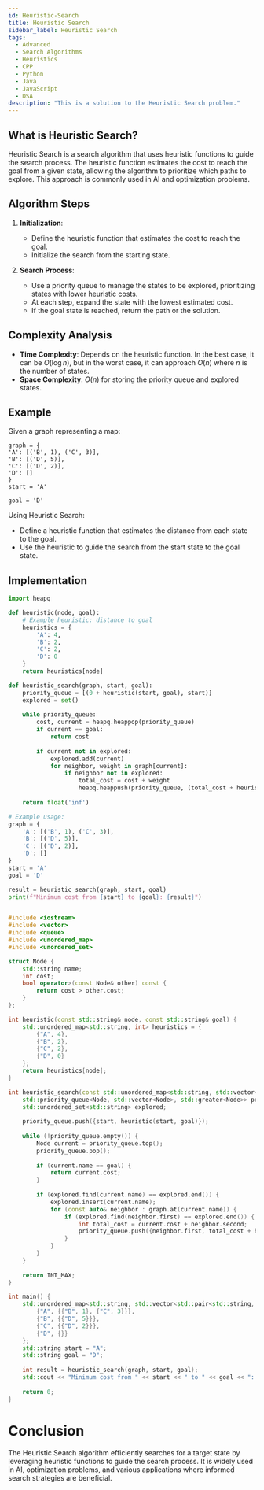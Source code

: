 ```yaml
---
id: Heuristic-Search
title: Heuristic Search
sidebar_label: Heuristic Search
tags:
  - Advanced
  - Search Algorithms
  - Heuristics
  - CPP
  - Python
  - Java
  - JavaScript
  - DSA
description: "This is a solution to the Heuristic Search problem."
---
```


## What is Heuristic Search?

Heuristic Search is a search algorithm that uses heuristic functions to guide the search process. The heuristic function estimates the cost to reach the goal from a given state, allowing the algorithm to prioritize which paths to explore. This approach is commonly used in AI and optimization problems.

## Algorithm Steps

1. **Initialization**:
   - Define the heuristic function that estimates the cost to reach the goal.
   - Initialize the search from the starting state.

2. **Search Process**:
   - Use a priority queue to manage the states to be explored, prioritizing states with lower heuristic costs.
   - At each step, expand the state with the lowest estimated cost.
   - If the goal state is reached, return the path or the solution.

## Complexity Analysis

- **Time Complexity**: Depends on the heuristic function. In the best case, it can be $O(\log n)$, but in the worst case, it can approach $O(n)$ where $n$ is the number of states.
- **Space Complexity**: $O(n)$ for storing the priority queue and explored states.
  

## Example

Given a graph representing a map:

```
graph = {
'A': [('B', 1), ('C', 3)],
'B': [('D', 5)],
'C': [('D', 2)],
'D': []
}
start = 'A'

goal = 'D'
```



Using Heuristic Search:

- Define a heuristic function that estimates the distance from each state to the goal.
- Use the heuristic to guide the search from the start state to the goal state.

## Implementation

<Tabs>
  <TabItem value="Python" label="Python" default>

```python
import heapq

def heuristic(node, goal):
    # Example heuristic: distance to goal
    heuristics = {
        'A': 4,
        'B': 2,
        'C': 2,
        'D': 0
    }
    return heuristics[node]

def heuristic_search(graph, start, goal):
    priority_queue = [(0 + heuristic(start, goal), start)]
    explored = set()
    
    while priority_queue:
        cost, current = heapq.heappop(priority_queue)
        if current == goal:
            return cost
        
        if current not in explored:
            explored.add(current)
            for neighbor, weight in graph[current]:
                if neighbor not in explored:
                    total_cost = cost + weight
                    heapq.heappush(priority_queue, (total_cost + heuristic(neighbor, goal), neighbor))
    
    return float('inf')

# Example usage:
graph = {
    'A': [('B', 1), ('C', 3)],
    'B': [('D', 5)],
    'C': [('D', 2)],
    'D': []
}
start = 'A'
goal = 'D'

result = heuristic_search(graph, start, goal)
print(f"Minimum cost from {start} to {goal}: {result}")
```

  </TabItem>
  <TabItem value="C++" label="C++">

```cpp

#include <iostream>
#include <vector>
#include <queue>
#include <unordered_map>
#include <unordered_set>

struct Node {
    std::string name;
    int cost;
    bool operator>(const Node& other) const {
        return cost > other.cost;
    }
};

int heuristic(const std::string& node, const std::string& goal) {
    std::unordered_map<std::string, int> heuristics = {
        {"A", 4},
        {"B", 2},
        {"C", 2},
        {"D", 0}
    };
    return heuristics[node];
}

int heuristic_search(const std::unordered_map<std::string, std::vector<std::pair<std::string, int>>>& graph, const std::string& start, const std::string& goal) {
    std::priority_queue<Node, std::vector<Node>, std::greater<Node>> priority_queue;
    std::unordered_set<std::string> explored;
    
    priority_queue.push({start, heuristic(start, goal)});
    
    while (!priority_queue.empty()) {
        Node current = priority_queue.top();
        priority_queue.pop();
        
        if (current.name == goal) {
            return current.cost;
        }
        
        if (explored.find(current.name) == explored.end()) {
            explored.insert(current.name);
            for (const auto& neighbor : graph.at(current.name)) {
                if (explored.find(neighbor.first) == explored.end()) {
                    int total_cost = current.cost + neighbor.second;
                    priority_queue.push({neighbor.first, total_cost + heuristic(neighbor.first, goal)});
                }
            }
        }
    }
    
    return INT_MAX;
}

int main() {
    std::unordered_map<std::string, std::vector<std::pair<std::string, int>>> graph = {
        {"A", {{"B", 1}, {"C", 3}}},
        {"B", {{"D", 5}}},
        {"C", {{"D", 2}}},
        {"D", {}}
    };
    std::string start = "A";
    std::string goal = "D";
    
    int result = heuristic_search(graph, start, goal);
    std::cout << "Minimum cost from " << start << " to " << goal << ": " << result << "\n";
    
    return 0;
}

```

  </TabItem>
</Tabs>

# Conclusion
The Heuristic Search algorithm efficiently searches for a target state by leveraging heuristic functions to guide the search process. It is widely used in AI, optimization problems, and various applications where informed search strategies are beneficial.
